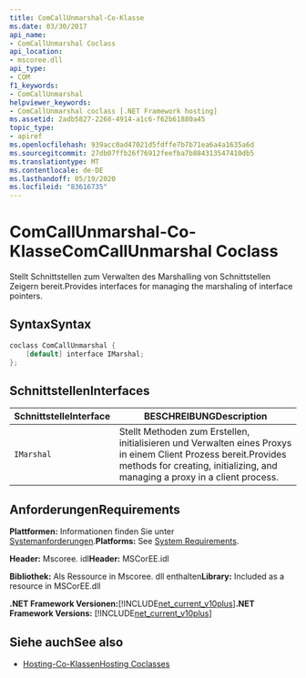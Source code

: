 ```yaml
---
title: ComCallUnmarshal-Co-Klasse
ms.date: 03/30/2017
api_name:
- ComCallUnmarshal Coclass
api_location:
- mscoree.dll
api_type:
- COM
f1_keywords:
- ComCallUnmarshal
helpviewer_keywords:
- ComCallUnmarshal coclass [.NET Framework hosting]
ms.assetid: 2adb5827-2268-4914-a1c6-f62b61880a45
topic_type:
- apiref
ms.openlocfilehash: 939acc0ad47021d5fdffe7b7b71ea6a4a1635a6d
ms.sourcegitcommit: 27db07ffb26f76912feefba7b884313547410db5
ms.translationtype: MT
ms.contentlocale: de-DE
ms.lasthandoff: 05/19/2020
ms.locfileid: "83616735"
---
```

# <a name="comcallunmarshal-coclass"></a><span data-ttu-id="b3718-102">ComCallUnmarshal-Co-Klasse</span><span class="sxs-lookup"><span data-stu-id="b3718-102">ComCallUnmarshal Coclass</span></span>
<span data-ttu-id="b3718-103">Stellt Schnittstellen zum Verwalten des Marshalling von Schnittstellen Zeigern bereit.</span><span class="sxs-lookup"><span data-stu-id="b3718-103">Provides interfaces for managing the marshaling of interface pointers.</span></span>  
  
## <a name="syntax"></a><span data-ttu-id="b3718-104">Syntax</span><span class="sxs-lookup"><span data-stu-id="b3718-104">Syntax</span></span>  
  
```cpp  
coclass ComCallUnmarshal {  
    [default] interface IMarshal;  
};  
```  
  
## <a name="interfaces"></a><span data-ttu-id="b3718-105">Schnittstellen</span><span class="sxs-lookup"><span data-stu-id="b3718-105">Interfaces</span></span>  
  
|<span data-ttu-id="b3718-106">Schnittstelle</span><span class="sxs-lookup"><span data-stu-id="b3718-106">Interface</span></span>|<span data-ttu-id="b3718-107">BESCHREIBUNG</span><span class="sxs-lookup"><span data-stu-id="b3718-107">Description</span></span>|  
|---------------|-----------------|  
|`IMarshal`|<span data-ttu-id="b3718-108">Stellt Methoden zum Erstellen, initialisieren und Verwalten eines Proxys in einem Client Prozess bereit.</span><span class="sxs-lookup"><span data-stu-id="b3718-108">Provides methods for creating, initializing, and managing a proxy in a client process.</span></span>|  
  
## <a name="requirements"></a><span data-ttu-id="b3718-109">Anforderungen</span><span class="sxs-lookup"><span data-stu-id="b3718-109">Requirements</span></span>  
 <span data-ttu-id="b3718-110">**Plattformen:** Informationen finden Sie unter [Systemanforderungen](../../get-started/system-requirements.md).</span><span class="sxs-lookup"><span data-stu-id="b3718-110">**Platforms:** See [System Requirements](../../get-started/system-requirements.md).</span></span>  
  
 <span data-ttu-id="b3718-111">**Header:** Mscoree. idl</span><span class="sxs-lookup"><span data-stu-id="b3718-111">**Header:** MSCorEE.idl</span></span>  
  
 <span data-ttu-id="b3718-112">**Bibliothek:** Als Ressource in Mscoree. dll enthalten</span><span class="sxs-lookup"><span data-stu-id="b3718-112">**Library:** Included as a resource in MSCorEE.dll</span></span>  
  
 <span data-ttu-id="b3718-113">**.NET Framework Versionen:**[!INCLUDE[net_current_v10plus](../../../../includes/net-current-v10plus-md.md)]</span><span class="sxs-lookup"><span data-stu-id="b3718-113">**.NET Framework Versions:** [!INCLUDE[net_current_v10plus](../../../../includes/net-current-v10plus-md.md)]</span></span>  
  
## <a name="see-also"></a><span data-ttu-id="b3718-114">Siehe auch</span><span class="sxs-lookup"><span data-stu-id="b3718-114">See also</span></span>

- [<span data-ttu-id="b3718-115">Hosting-Co-Klassen</span><span class="sxs-lookup"><span data-stu-id="b3718-115">Hosting Coclasses</span></span>](hosting-coclasses.md)
